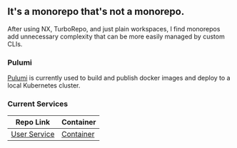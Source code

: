 ## It's a monorepo that's not a monorepo.

After using NX, TurboRepo, and just plain workspaces, I find monorepos add unnecessary complexity that can be more
easily managed by custom CLIs.

### Pulumi

[Pulumi](https://www.pulumi.com/) is currently used to build and publish docker images and deploy to a local Kubernetes cluster.

### Current Services

| Repo Link                         | Container                                                                   |
|-----------------------------------|-----------------------------------------------------------------------------|
| [User Service](apps/user-service) | [Container](https://github.com/eglove/monorepo/pkgs/container/user-service) |

